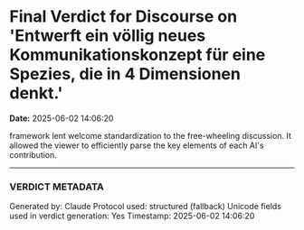 # Final Verdict for Discourse on 'Entwerft ein völlig neues Kommunikationskonzept für eine Spezies, die in 4 Dimensionen denkt.'

**Date:** 2025-06-02 14:06:20

framework lent welcome standardization to the free-wheeling discussion. It allowed the viewer to efficiently parse the key elements of each AI's contribution.

---

### VERDICT METADATA
Generated by: Claude
Protocol used: structured (fallback)
Unicode fields used in verdict generation: Yes
Timestamp: 2025-06-02 14:06:20
